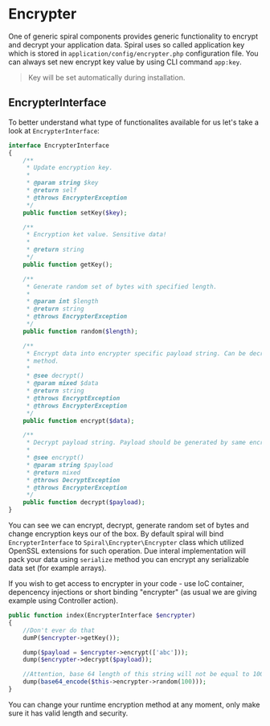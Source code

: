 # Encrypter
One of generic spiral components provides generic functionality to encrypt and decrypt your application data. Spiral uses so called application key which is stored in 
`application/config/encrypter.php` configuration file. You can always set new encrypt key value by using CLI command `app:key`.

> Key will be set automatically during installation.

## EncrypterInterface
To better understand what type of functionalites available for us let's take a look at `EncrypterInterface`:

```php
interface EncrypterInterface
{
    /**
     * Update encryption key.
     *
     * @param string $key
     * @return self
     * @throws EncrypterException
     */
    public function setKey($key);

    /**
     * Encryption ket value. Sensitive data!
     *
     * @return string
     */
    public function getKey();

    /**
     * Generate random set of bytes with specified length.
     *
     * @param int $length
     * @return string
     * @throws EncrypterException
     */
    public function random($length);

    /**
     * Encrypt data into encrypter specific payload string. Can be decrypted only using decrypt()
     * method.
     *
     * @see decrypt()
     * @param mixed $data
     * @return string
     * @throws EncryptException
     * @throws EncrypterException
     */
    public function encrypt($data);

    /**
     * Decrypt payload string. Payload should be generated by same encrypter using encrypt() method.
     *
     * @see encrypt()
     * @param string $payload
     * @return mixed
     * @throws DecryptException
     * @throws EncrypterException
     */
    public function decrypt($payload);
}
```

You can see we can encrypt, decrypt, generate random set of bytes and change encryption keys our of the box. By default spiral will bind `EncrypterInterface` to `Spiral\Encrypter\Encrypter` class which utilized OpenSSL extensions for such operation. Due interal implementation will pack your data using `serialize` method you can encrypt any serializable data set (for example arrays).

If you wish to get access to encrypter in your code - use IoC container, depencency injections or short binding "encrypter" (as usual we are giving example using Controller action).

```php
public function index(EncrypterInterface $encrypter)
{
    //Don't ever do that
    dumP($encrypter->getKey());

    dump($payload = $encrypter->encrypt(['abc']));
    dump($encrypter->decrypt($payload));

    //Attention, base 64 length of this string will not be equal to 100 characters (136)
    dump(base64_encode($this->encrypter->random(100)));
}
```

You can change your runtime encryption method at any moment, only make sure it has valid length and security.
